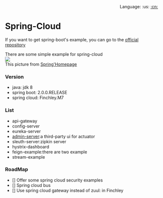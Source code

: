 <div align="right">
  Language: 
  :us:
  <a title="Chinese" href="README-CN.md">:cn:</a>
</div>

# Spring-Cloud

If you want to get spring-boot's example, you can go to the [official repository](https://github.com/spring-projects/spring-boot)    

There are some simple example for spring-cloud   
![](https://spring.io/img/homepage/diagram-distributed-systems.svg)    
This picture from [Spring'Homepage](https://spring.io/)   

### Version 
- java: jdk 8
- spring boot: 2.0.0.RELEASE
- spring cloud: Finchley.M7

### List
- api-gateway
- config-server
- eureka-server
- [admin-server](https://github.com/codecentric/spring-boot-admin):a third-party ui for actuator
- sleuth-server:zipkin server
- hystrix-dashboard
- feign-example:there are two example
- stream-example

### RoadMap
- [] Offer some spring cloud security examples
- [] Spring cloud bus
- [] Use spring cloud gateway instead of zuul: in Finchley

